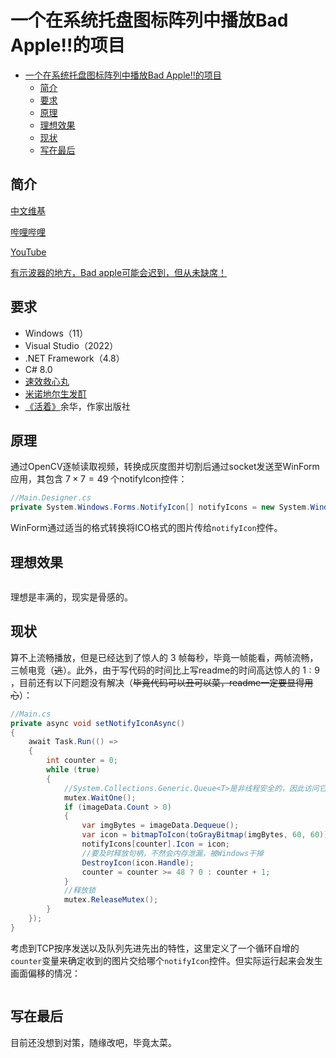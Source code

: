 # 一个在系统托盘图标阵列中播放Bad Apple!!的项目

- [一个在系统托盘图标阵列中播放Bad Apple!!的项目](#一个在系统托盘图标阵列中播放bad-apple的项目)
  - [简介](#简介)
  - [要求](#要求)
  - [原理](#原理)
  - [理想效果](#理想效果)
  - [现状](#现状)
  - [写在最后](#写在最后)


## 简介

[中文维基](https://zh.m.wikipedia.org/zh-hans/Bad_Apple!!)

[哔哩哔哩](https://www.bilibili.com/video/BV1xx411c79H)

[YouTube](https://youtu.be/FtutLA63Cp8)

[有示波器的地方，Bad apple可能会迟到，但从未缺席！](https://www.bilibili.com/video/BV1Et411W743)

## 要求

- Windows（11）
- Visual Studio（2022）
- .NET Framework（4.8）
- C# 8.0
- [速效救心丸](https://item.jkcsjd.com/3810395.html)
- [米诺地尔生发酊](https://item.yiyaojd.com/100009773041.html)
- [《活着》](http://product.dangdang.com/1612701486.html)余华，作家出版社


## 原理

通过OpenCV逐帧读取视频，转换成灰度图并切割后通过socket发送至WinForm应用，其包含 $7 \times 7 = 49$ 个notifyIcon控件：

```csharp
//Main.Designer.cs
private System.Windows.Forms.NotifyIcon[] notifyIcons = new System.Windows.Forms.NotifyIcon[49];
```

WinForm通过适当的格式转换将ICO格式的图片传给```notifyIcon```控件。

## 理想效果

<div align="center"><img src="./image/expected.png" alt=""></div>

理想是丰满的，现实是骨感的。

## 现状

算不上流畅播放，但是已经达到了惊人的 $3$ 帧每秒，毕竟一帧能看，两帧流畅，三帧电竞（~~逃~~）。此外，由于写代码的时间比上写readme的时间高达惊人的 $1:9$ ，目前还有以下问题没有解决（~~毕竟代码可以丑可以菜，readme一定要显得用心~~）：

```csharp
//Main.cs
private async void setNotifyIconAsync()
{
    await Task.Run(() =>
    {
        int counter = 0;
        while (true)
        {
            //System.Collections.Generic.Queue<T>是非线程安全的，因此访问它之前要上锁
            mutex.WaitOne();
            if (imageData.Count > 0)
            {
                var imgBytes = imageData.Dequeue();
                var icon = bitmapToIcon(toGrayBitmap(imgBytes, 60, 60));
                notifyIcons[counter].Icon = icon;
                //要及时释放句柄，不然会内存泄漏，被Windows干掉
                DestroyIcon(icon.Handle);
                counter = counter >= 48 ? 0 : counter + 1;
            }
            //释放锁
            mutex.ReleaseMutex();
        }
    });
}
```

考虑到TCP按序发送以及队列先进先出的特性，这里定义了一个循环自增的```counter```变量来确定收到的图片交给哪个```notifyIcon```控件。但实际运行起来会发生画面偏移的情况：

<div align="center"><img src="./image/real.png" alt=""></div>

## 写在最后

目前还没想到对策，随缘改吧，毕竟太菜。
